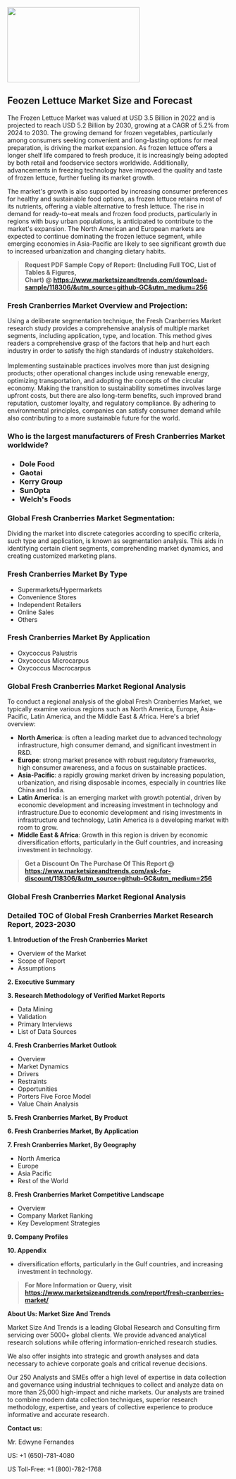 <p><img class="alignnone size-medium wp-image-20088" src="https://ffe5etoiles.com/wp-content/uploads/2024/12/MST1-300x171.png" alt="" width="300" height="171" /></p><h2>Feozen Lettuce Market Size and Forecast</h2><p>The Frozen Lettuce Market was valued at USD 3.5 Billion in 2022 and is projected to reach USD 5.2 Billion by 2030, growing at a CAGR of 5.2% from 2024 to 2030. The growing demand for frozen vegetables, particularly among consumers seeking convenient and long-lasting options for meal preparation, is driving the market expansion. As frozen lettuce offers a longer shelf life compared to fresh produce, it is increasingly being adopted by both retail and foodservice sectors worldwide. Additionally, advancements in freezing technology have improved the quality and taste of frozen lettuce, further fueling its market growth.</p><p>The market's growth is also supported by increasing consumer preferences for healthy and sustainable food options, as frozen lettuce retains most of its nutrients, offering a viable alternative to fresh lettuce. The rise in demand for ready-to-eat meals and frozen food products, particularly in regions with busy urban populations, is anticipated to contribute to the market's expansion. The North American and European markets are expected to continue dominating the frozen lettuce segment, while emerging economies in Asia-Pacific are likely to see significant growth due to increased urbanization and changing dietary habits.</p></p><blockquote id="" class=""><strong>Request PDF Sample Copy of Report: (Including Full TOC, List of Tables &amp; Figures, Chart)&nbsp;@&nbsp;<strong><a href="https://www.marketsizeandtrends.com/download-sample/118306/&utm_source=github-GC&utm_medium=256" target="_blank">https://www.marketsizeandtrends.com/download-sample/118306/&utm_source=github-GC&utm_medium=256</a></strong></strong></blockquote><h3 id="" class="">Fresh Cranberries Market&nbsp;Overview and Projection:</h3><p id="" class="">Using a deliberate segmentation technique, the Fresh Cranberries Market research study provides a comprehensive analysis of multiple market segments, including application, type, and location. This method gives readers a comprehensive grasp of the factors that help and hurt each industry in order to satisfy the high standards of industry stakeholders. <br /> <br />Implementing sustainable practices involves more than just designing products; other operational changes include using renewable energy, optimizing transportation, and adopting the concepts of the circular economy. Making the transition to sustainability sometimes involves large upfront costs, but there are also long-term benefits, such improved brand reputation, customer loyalty, and regulatory compliance. By adhering to environmental principles, companies can satisfy consumer demand while also contributing to a more sustainable future for the world.</p><h3 id="" class="">Who is the largest manufacturers of&nbsp;Fresh Cranberries Market worldwide?</h3><h3 class=""><p><ul><li>Dole Food </li><li> Gaotai </li><li> Kerry Group </li><li> SunOpta </li><li> Welch's Foods</li></ul></p></h3><h3 id="" class="">Global&nbsp;Fresh Cranberries Market Segmentation:</h3><p id="" class="">Dividing the market into discrete categories according to specific criteria, such type and application, is known as segmentation analysis. This aids in identifying certain client segments, comprehending market dynamics, and creating customized marketing plans.</p><h3 id="" class="">Fresh Cranberries Market&nbsp;By Type</h3><p><p><ul><li>Supermarkets/Hypermarkets</li><li> Convenience Stores</li><li> Independent Retailers</li><li> Online Sales</li><li> Others</p></li></ul></p></p><h3 id="" class="">Fresh Cranberries Market&nbsp;By Application</h3><p class=""><p><ul><li>Oxycoccus Palustris</li><li> Oxycoccus Microcarpus</li><li> Oxycoccus Macrocarpus</li></ul></p></p><h3 id="" class="">Global Fresh Cranberries Market Regional Analysis</h3><p id="" class="">To conduct a regional analysis of the global Fresh Cranberries Market, we typically examine various regions such as North America, Europe, Asia-Pacific, Latin America, and the Middle East &amp; Africa. Here's a brief overview:</p><ul><li><strong>North America</strong>: is often a leading market due to advanced technology infrastructure, high consumer demand, and significant investment in R&amp;D.</li><li><strong>Europe</strong>: strong market presence with robust regulatory frameworks, high consumer awareness, and a focus on sustainable practices.</li><li><strong>Asia-Pacific</strong>: a rapidly growing market driven by increasing population, urbanization, and rising disposable incomes, especially in countries like China and India.</li><li><strong>Latin America</strong>: is an emerging market with growth potential, driven by economic development and increasing investment in technology and infrastructure.Due to economic development and rising investments in infrastructure and technology, Latin America is a developing market with room to grow.</li><li><strong>Middle East &amp; Africa</strong>: Growth in this region is driven by economic diversification efforts, particularly in the Gulf countries, and increasing investment in technology.</li></ul><blockquote id="" class=""><strong>Get a Discount On The Purchase Of This Report @ <strong><a href="https://www.marketsizeandtrends.com/ask-for-discount/118306/&utm_source=github-GC&utm_medium=256" target="_blank">https://www.marketsizeandtrends.com/ask-for-discount/118306/&utm_source=github-GC&utm_medium=256</a></strong></strong></blockquote><h3 id="" class="">Global Fresh Cranberries Market Regional Analysis</h3><h3 id="" class="">Detailed TOC of Global Fresh Cranberries Market Research Report, 2023-2030</h3><p id="" class=""><strong>1. Introduction of the Fresh Cranberries Market</strong></p><ul><li>Overview of the Market</li><li>Scope of Report</li><li>Assumptions</li></ul><p id="" class=""><strong>2. Executive Summary</strong></p><p id="" class=""><strong>3. Research Methodology of Verified Market Reports</strong></p><ul><li>Data Mining</li><li>Validation</li><li>Primary Interviews</li><li>List of Data Sources</li></ul><p id="" class=""><strong>4. Fresh Cranberries Market Outlook</strong></p><ul><li>Overview</li><li>Market Dynamics</li><li>Drivers</li><li>Restraints</li><li>Opportunities</li><li>Porters Five Force Model</li><li>Value Chain Analysis</li></ul><p id="" class=""><strong>5. Fresh Cranberries Market, By Product</strong></p><p id="" class=""><strong>6. Fresh Cranberries Market, By Application</strong></p><p id="" class=""><strong>7. Fresh Cranberries Market, By Geography</strong></p><ul><li>North America</li><li>Europe</li><li>Asia Pacific</li><li>Rest of the World</li></ul><p id="" class=""><strong>8. Fresh Cranberries Market Competitive Landscape</strong></p><ul><li>Overview</li><li>Company Market Ranking</li><li>Key Development Strategies</li></ul><p id="" class=""><strong>9. Company Profiles</strong></p><p id="" class=""><strong>10. Appendix</strong></p><ul><li>diversification efforts, particularly in the Gulf countries, and increasing investment in technology.</li></ul><blockquote id="" class=""><strong>For More Information or Query, visit <strong><strong><a href="https://www.marketsizeandtrends.com/report/fresh-cranberries-market/" target="_blank">https://www.marketsizeandtrends.com/report/fresh-cranberries-market/</a></strong></strong></strong></blockquote><p id="" class=""><strong>About Us: Market Size And Trends</strong></p><p id="" class="">Market Size And Trends is a leading Global Research and Consulting firm servicing over 5000+ global clients. We provide advanced analytical research solutions while offering information-enriched research studies.</p><p id="" class="">We also offer insights into strategic and growth analyses and data necessary to achieve corporate goals and critical revenue decisions.</p><p id="" class="">Our 250 Analysts and SMEs offer a high level of expertise in data collection and governance using industrial techniques to collect and analyze data on more than 25,000 high-impact and niche markets. Our analysts are trained to combine modern data collection techniques, superior research methodology, expertise, and years of collective experience to produce informative and accurate research.</p><p id="" class=""><strong>Contact us:</strong></p><p id="" class="">Mr. Edwyne Fernandes</p><p id="" class="">US: +1 (650)-781-4080</p><p id="" class="">US Toll-Free: +1 (800)-782-1768</p>

